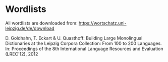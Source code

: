 # Wordlists

All wordlists are downloaded from: https://wortschatz.uni-leipzig.de/de/download

D. Goldhahn, T. Eckart & U. Quasthoff: Building Large Monolingual Dictionaries at the Leipzig Corpora Collection: From 100 to 200 Languages.  
In: Proceedings of the 8th International Language Resources and Evaluation (LREC'12), 2012
